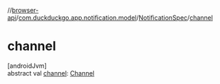 //[browser-api](../../../index.md)/[com.duckduckgo.app.notification.model](../index.md)/[NotificationSpec](index.md)/[channel](channel.md)

# channel

[androidJvm]\
abstract val [channel](channel.md): [Channel](../-channel/index.md)
